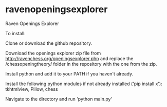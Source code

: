 # ravenopeningsexplorer
Raven Openings Explorer

To install:

Clone or download the github repository.

Download the openings explorer zip file from http://ravenchess.org/openingsexplorer.php and replace the /chessopeningtheory/ folder in the repository with the one from the zip.

Install python and add it to your PATH if you haven't already.

Install the following python modules if not already installed ('pip install x'): tkhtmlview, Pillow, chess

Navigate to the directory and run 'python main.py'
